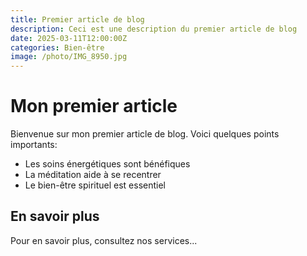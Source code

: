 ```yaml
---
title: Premier article de blog
description: Ceci est une description du premier article de blog
date: 2025-03-11T12:00:00Z
categories: Bien-être
image: /photo/IMG_8950.jpg
---
```


# Mon premier article

Bienvenue sur mon premier article de blog. Voici quelques points importants:

- Les soins énergétiques sont bénéfiques
- La méditation aide à se recentrer
- Le bien-être spirituel est essentiel

## En savoir plus

Pour en savoir plus, consultez nos services...
